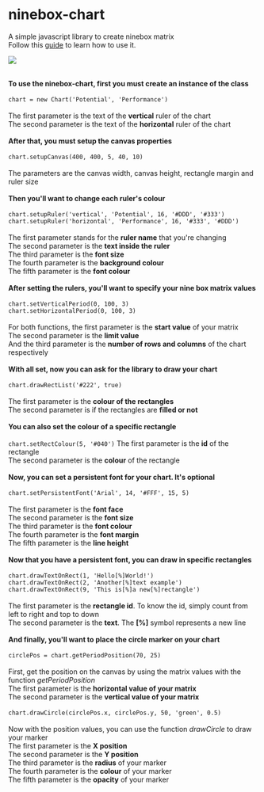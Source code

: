 # ninebox-chart
A simple javascript library to create ninebox matrix<br>
Follow this <a href="#guide">guide</a> to learn how to use it.

<a href="http://imgur.com/a/2DSLC"><img src="http://i.imgur.com/SxSefhx.png"/></a><br>
<br>
<div id="guide">
<strong>To use the ninebox-chart, first you must create an instance of the class</strong><br><br>
<code>chart = new Chart('Potential', 'Performance')</code><br><br>
The first parameter is the text of the <b>vertical</b> ruler of the chart<br>
The second parameter is the text of the <b>horizontal</b> ruler of the chart<br>
<br>
<strong>After that, you must setup the canvas properties</strong><br><br>
<code>chart.setupCanvas(400, 400, 5, 40, 10)</code><br><br>
The parameters are the canvas width, canvas height, rectangle margin and ruler size<br>
<br>
<strong>Then you'll want to change each ruler's colour</strong><br><br>
<code>chart.setupRuler('vertical', 'Potential', 16, '#DDD', '#333')</code><br>
<code>chart.setupRuler('horizontal', 'Performance', 16, '#333', '#DDD')</code><br><br>
The first parameter stands for the <b>ruler name</b> that you're changing<br>
The second parameter is the <b>text inside the ruler</b><br>
The third parameter is the <b>font size</b><br>
The fourth parameter is the <b>background colour</b><br>
The fifth parameter is the <b>font colour</b><br>
<br>
<strong>After setting the rulers, you'll want to specify your nine box matrix values</strong><br><br>
<code>chart.setVerticalPeriod(0, 100, 3)</code><br>
<code>chart.setHorizontalPeriod(0, 100, 3)</code><br><br>
For both functions, the first parameter is the <b>start value</b> of your matrix<br>
The second parameter is the <b>limit value</b><br>
And the third parameter is the <b>number of rows and columns</b> of the chart respectively<br>
<br>
<strong>With all set, now you can ask for the library to draw your chart</strong><br><br>
<code>chart.drawRectList('#222', true)</code><br><br>
The first parameter is the <b>colour of the rectangles</b><br>
The second parameter is if the rectangles are <b>filled or not</b><br>
<br>
<strong>You can also set the colour of a specific rectangle</strong><br><br>
<code>chart.setRectColour(5, '#040')</code>
The first parameter is the <b>id</b> of the rectangle<br>
The second parameter is the <b>colour</b> of the rectangle<br>
<br>
<strong>Now, you can set a persistent font for your chart. It's optional</strong><br><br>
<code>chart.setPersistentFont('Arial', 14, '#FFF', 15, 5)</code><br><br>
The first parameter is the <b>font face</b><br>
The second parameter is the <b>font size</b><br>
The third parameter is the <b>font colour</b><br>
The fourth parameter is the <b>font margin</b><br>
The fifth parameter is the <b>line height</b><br>
<br>
<strong>Now that you have a persistent font, you can draw in specific rectangles</strong><br><br>
<code>chart.drawTextOnRect(1, 'Hello[%]World!')</code><br>
<code>chart.drawTextOnRect(2, 'Another[%]text example')</code><br>
<code>chart.drawTextOnRect(9, 'This is[%]a new[%]rectangle')</code><br><br>
The first parameter is the <b>rectangle id</b>. To know the id, simply count from left to right and top to down<br>
The second parameter is the <b>text</b>. The <b>[%]</b> symbol represents a new line<br>
<br>
<strong>And finally, you'll want to place the circle marker on your chart</strong><br><br>
<code>circlePos = chart.getPeriodPosition(70, 25)</code><br><br>
First, get the position on the canvas by using the matrix values with the function <i>getPeriodPosition</i><br>
The first parameter is the <b>horizontal value of your matrix</b><br>
The second parameter is the <b>vertical value of your matrix</b><br><br>
<code>chart.drawCircle(circlePos.x, circlePos.y, 50, 'green', 0.5)</code><br><br>
Now with the position values, you can use the function <i>drawCircle</i> to draw your marker<br>
The first parameter is the <b>X position</b><br>
The second parameter is the <b>Y position</b><br>
The third parameter is the <b>radius</b> of your marker<br>
The fourth parameter is the <b>colour</b> of your marker<br>
The fifth parameter is the <b>opacity</b> of your marker<br>
</div>
